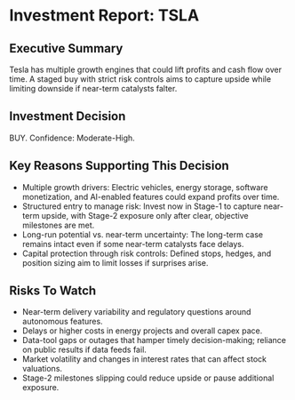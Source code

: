 # Investment Report: TSLA
## Executive Summary
Tesla has multiple growth engines that could lift profits and cash flow over time. A staged buy with strict risk controls aims to capture upside while limiting downside if near-term catalysts falter.

## Investment Decision
BUY. Confidence: Moderate-High.

## Key Reasons Supporting This Decision
- Multiple growth drivers: Electric vehicles, energy storage, software monetization, and AI-enabled features could expand profits over time.
- Structured entry to manage risk: Invest now in Stage-1 to capture near-term upside, with Stage-2 exposure only after clear, objective milestones are met.
- Long-run potential vs. near-term uncertainty: The long-term case remains intact even if some near-term catalysts face delays.
- Capital protection through risk controls: Defined stops, hedges, and position sizing aim to limit losses if surprises arise.

## Risks To Watch
- Near-term delivery variability and regulatory questions around autonomous features.
- Delays or higher costs in energy projects and overall capex pace.
- Data-tool gaps or outages that hamper timely decision-making; reliance on public results if data feeds fail.
- Market volatility and changes in interest rates that can affect stock valuations.
- Stage-2 milestones slipping could reduce upside or pause additional exposure.